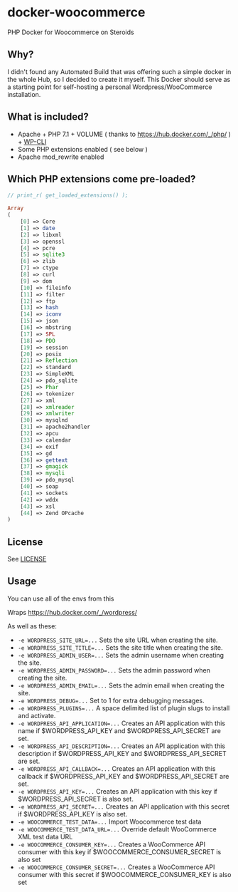 # docker-woocommerce
PHP Docker for Woocommerce on Steroids

## Why?

I didn't found any Automated Build that was offering such a simple docker in the whole Hub, so I decided to create it myself.
This Docker should serve as a starting point for self-hosting a personal Wordpress/WooCommerce installation.

## What is included?

* Apache + PHP 7.1 + VOLUME ( thanks to https://hub.docker.com/_/php/ ) + [WP-CLI](http://wp-cli.org/)
* Some PHP extensions enabled ( see below )
* Apache mod_rewrite enabled

## Which PHP extensions come pre-loaded?

```php
// print_r( get_loaded_extensions() );

Array
(
    [0] => Core
    [1] => date
    [2] => libxml
    [3] => openssl
    [4] => pcre
    [5] => sqlite3
    [6] => zlib
    [7] => ctype
    [8] => curl
    [9] => dom
    [10] => fileinfo
    [11] => filter
    [12] => ftp
    [13] => hash
    [14] => iconv
    [15] => json
    [16] => mbstring
    [17] => SPL
    [18] => PDO
    [19] => session
    [20] => posix
    [21] => Reflection
    [22] => standard
    [23] => SimpleXML
    [24] => pdo_sqlite
    [25] => Phar
    [26] => tokenizer
    [27] => xml
    [28] => xmlreader
    [29] => xmlwriter
    [30] => mysqlnd
    [31] => apache2handler
    [32] => apcu
    [33] => calendar
    [34] => exif
    [35] => gd
    [36] => gettext
    [37] => gmagick
    [38] => mysqli
    [39] => pdo_mysql
    [40] => soap
    [41] => sockets
    [42] => wddx
    [43] => xsl
    [44] => Zend OPcache
)
```

## License
See [LICENSE](LICENSE)

## Usage

You can use all of the envs from this

Wraps https://hub.docker.com/_/wordpress/

As well as these:

-  `-e WORDPRESS_SITE_URL=...`  Sets the site URL when creating the site.
- `-e WORDPRESS_SITE_TITLE=...` Sets the site title when creating the site.
- `-e WORDPRESS_ADMIN_USER=...` Sets the admin username when creating the site.
- `-e WORDPRESS_ADMIN_PASSWORD=...` Sets the admin password when creating the site.
- `-e WORDPRESS_ADMIN_EMAIL=...` Sets the admin email when creating the site.
- `-e WORDPRESS_DEBUG=...` Set to 1 for extra debugging messages.
- `-e WORDPRESS_PLUGINS=...` A space delimited list of plugin slugs to install and activate.
- `-e WORDPRESS_API_APPLICATION=...` Creates an API application with this name if $WORDPRESS_API_KEY and $WORDPRESS_API_SECRET are set.
- `-e WORDPRESS_API_DESCRIPTION=...` Creates an API application with this description if $WORDPRESS_API_KEY and $WORDPRESS_API_SECRET are set.
- `-e WORDPRESS_API_CALLBACK=...` Creates an API application with this callback if $WORDPRESS_API_KEY and $WORDPRESS_API_SECRET are set.
- `-e WORDPRESS_API_KEY=...` Creates an API application with this key if $WORDPRESS_API_SECRET is also set.
- `-e WORDPRESS_API_SECRET=...` Creates an API application with this secret if $WORDPRESS_API_KEY is also set.
- `-e WOOCOMMERCE_TEST_DATA=...` Import Woocommerce test data
- `-e WOOCOMMERCE_TEST_DATA_URL=...` Override default WooCommerce XML test data URL
- `-e WOOCOMMERCE_CONSUMER_KEY=...` Creates a WooCommerce API consumer with this key if $WOOCOMMERCE_CONSUMER_SECRET is also set
- `-e WOOCOMMERCE_CONSUMER_SECRET=...` Creates a WooCommerce API consumer with this secret if $WOOCOMMERCE_CONSUMER_KEY is also set
